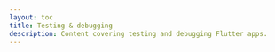 ```yaml
---
layout: toc
title: Testing & debugging
description: Content covering testing and debugging Flutter apps.
---
```

